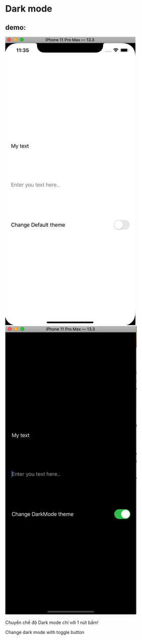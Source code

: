 # Dark mode

## demo:

![Background](images/image1.png)
![Background](images/image2.png)

Chuyển chế độ Dark mode chỉ với 1 nút bấm!

Change dark mode with toggle button

